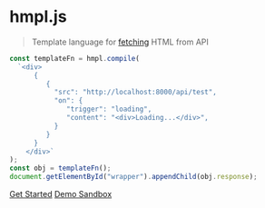 # hmpl.js

> Template language for [fetching](https://developer.mozilla.org/en-US/docs/Web/API/Fetch_API) HTML from API

```javascript
const templateFn = hmpl.compile(
  `<div>
      {
         {
           "src": "http://localhost:8000/api/test",
           "on": {
              "trigger": "loading",
              "content": "<div>Loading...</div>",
           }
         }
      }
    </div>`
);
const obj = templateFn();
document.getElementById("wrapper").appendChild(obj.response);
```

[Get Started](/docs#introduction)
[Demo Sandbox](https://codesandbox.io/p/sandbox/basic-hmpl-example-dxlgfg)
